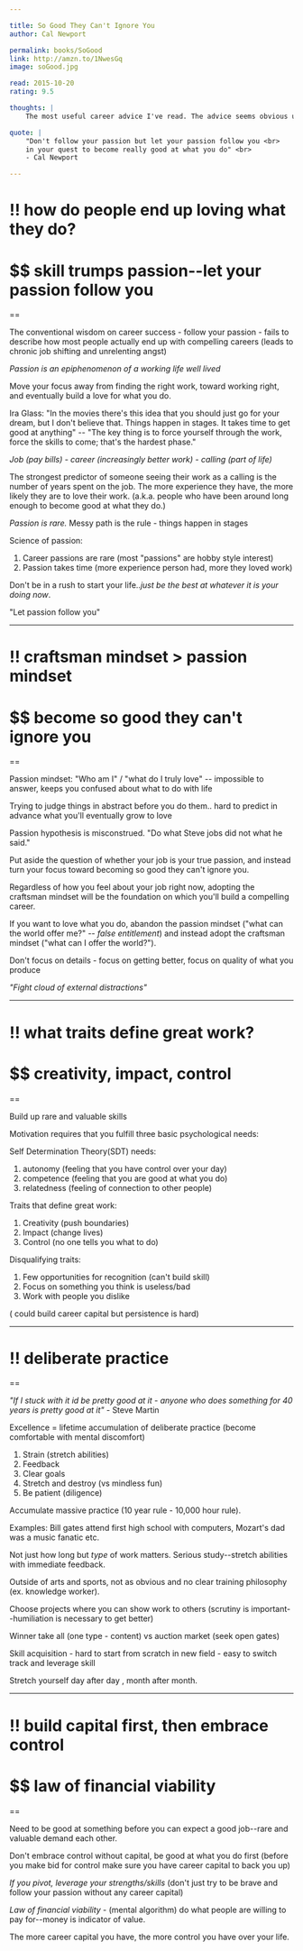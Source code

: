 ```yaml
---

title: So Good They Can't Ignore You
author: Cal Newport 

permalink: books/SoGood
link: http://amzn.to/1NwesGq
image: soGood.jpg  

read: 2015-10-20
rating: 9.5

thoughts: |
    The most useful career advice I've read. The advice seems obvious upon reflection, yet it is easily forgotten among all the "follow your passion" dogma.  Before you drop everything to pursue your passion, read this--I'm glad I did. (Only criticism: very repetitive--I recommend the audio version.)

quote: |
    "Don't follow your passion but let your passion follow you <br>
    in your quest to become really good at what you do" <br>
    - Cal Newport

--- 
```


# !! how do people end up loving what they do? 

# $$ skill trumps passion--let your passion follow you 

==

The conventional wisdom on career success - follow your passion - fails to describe how most people actually end up with compelling careers (leads to chronic job shifting and unrelenting angst)

*Passion is an epiphenomenon of a working life well lived*

Move your focus away from finding the right work, toward working right, and eventually build a love for what you do.

Ira Glass: "In the movies there's this idea that you should just go for your dream, but I don't believe that. Things happen in stages. It takes time to get good at anything" -- "The key thing is to force yourself through the work, force the skills to come; that's the hardest phase."

*Job (pay bills) - career (increasingly better work) - calling (part of life)*

The strongest predictor of someone seeing their work as a calling is the number of years spent on the job. The more experience they have, the more likely they are to love their work. (a.k.a. people who have been around long enough to become good at what they do.)

*Passion is rare.* Messy path is the rule - things happen in stages

Science of passion:

1. Career passions are rare (most "passions" are hobby style interest)
2. Passion takes time (more experience person had, more they loved work)

Don't be in a rush to start your life..*just be the best at whatever it is your doing now*.

"Let passion follow you"



---

# !! craftsman mindset > passion mindset

# $$ become so good they can't ignore you 
==


Passion mindset: "Who am I" / "what do I truly love" -- impossible to answer, keeps you confused about what to do with life

Trying to judge things in abstract before you do them.. hard to predict in advance what you'll eventually grow to love

Passion hypothesis is misconstrued. "Do what Steve jobs did not what he said."

Put aside the question of whether your job is your true passion, and instead turn your focus toward becoming so good they can't ignore you.

Regardless of how you feel about your job right now, adopting the craftsman mindset will be the foundation on which you'll build a compelling career.

If you want to love what you do, abandon the passion mindset ("what can the world offer me?" -- *false entitlement*) and instead adopt the craftsman mindset ("what can I offer the world?").

Don't focus on details - focus on getting better, focus on quality of what you produce

*"Fight cloud of external distractions"*


---

# !! what traits define great work? 

# $$ creativity, impact, control 
== 

Build up rare and valuable skills

Motivation requires that you fulfill three basic psychological needs:

Self Determination Theory(SDT) needs:
1. autonomy (feeling that you have control over your day)
2. competence (feeling that you are good at what you do)
3. relatedness (feeling of connection to other people)

Traits that define great work:

1. Creativity (push boundaries)
2. Impact (change lives)
3. Control (no one tells you what to do)

Disqualifying traits:

1. Few opportunities for recognition (can't build skill)
2. Focus on something you think is useless/bad
3. Work with people you dislike

( could build career capital but persistence is hard)


---

# !! deliberate practice 

==

*"If I stuck with it id be pretty good at it - anyone who does something for 40 years is pretty good at it"* - Steve Martin

Excellence = lifetime accumulation of deliberate practice (become comfortable with mental discomfort)

1. Strain (stretch abilities)
2. Feedback 
3. Clear goals
4. Stretch and destroy (vs mindless fun)
5. Be patient (diligence)

Accumulate massive practice (10 year rule - 10,000 hour rule). 

Examples: Bill gates attend first high school with computers, Mozart's dad was a music fanatic etc.

Not just how long but *type* of work matters. Serious study--stretch abilities with immediate feedback.

Outside of arts and sports, not as obvious and no clear training philosophy 
(ex. knowledge worker).

Choose projects where you can show work to others (scrutiny is important--humiliation is necessary to get better)

Winner take all (one type - content) vs auction market (seek open gates)

Skill acquisition - hard to start from scratch in new field - easy to switch track and leverage skill

Stretch yourself day after day , month after month.


---


# !! build capital first, then embrace control 

# $$ law of financial viability 

==

Need to be good at something before you can expect a good job--rare and valuable demand each other.

Don't embrace control without capital, be good at what you do first (before you make bid for control make sure you have career capital to back you up)

*If you pivot, leverage your strengths/skills* (don't just try to be brave and follow your passion without any career capital)

*Law of financial viability* - (mental algorithm) do what people are willing to pay for--money is indicator of value.

The more career capital you have, the more control you have over your life. 

